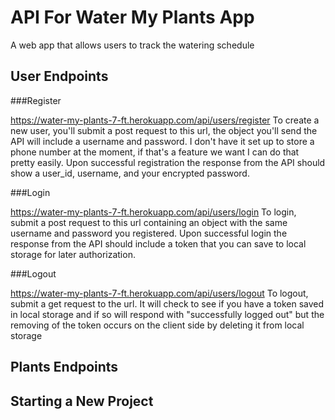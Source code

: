 # API For Water My Plants App
A web app that allows users to track the watering schedule 

## User Endpoints

###Register

https://water-my-plants-7-ft.herokuapp.com/api/users/register
To create a new user, you'll submit a post request to this url, the object you'll send the API will include a username and password. I don't have it set up to store a phone number at the moment, if that's a feature we want I can do that pretty easily.
Upon successful registration the response from the API should show a user_id, username, and your encrypted password.

###Login

https://water-my-plants-7-ft.herokuapp.com/api/users/login
To login, submit a post request to this url containing an object with the same username and password you registered.
Upon successful login the response from the API should include a token that you can save to local storage for later authorization.

###Logout

https://water-my-plants-7-ft.herokuapp.com/api/users/logout
To logout, submit a get request to the url.
It will check to see if you have a token saved in local storage and if so will respond with "successfully logged out" but the removing of the token occurs on the client side by deleting it from local storage


## Plants Endpoints



## Starting a New Project


